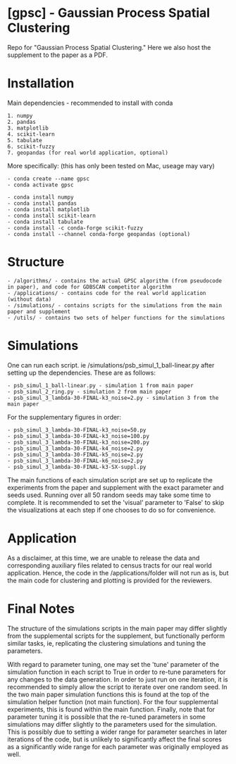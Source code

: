 # [gpsc] - Gaussian Process Spatial Clustering

Repo for "Gaussian Process Spatial Clustering." Here we also host the supplement to the paper as a PDF. 

# Installation 
Main dependencies - recommended to install with conda 

    1. numpy
    2. pandas
    3. matplotlib
    4. scikit-learn
    5. tabulate
    6. scikit-fuzzy
    7. geopandas (for real world application, optional)

More specifically: (this has only been tested on Mac, useage may vary)

    - conda create --name gpsc
    - conda activate gpsc

    - conda install numpy
    - conda install pandas
    - conda install matplotlib
    - conda install scikit-learn
    - conda install tabulate
    - conda install -c conda-forge scikit-fuzzy
    - conda install --channel conda-forge geopandas (optional)


# Structure
    - /algorithms/ - contains the actual GPSC algorithm (from pseudocode in paper), and code for GDBSCAN competitor algorithm 
    - /applications/ - contains code for the real world application (without data)
    - /simulations/ - contains scripts for the simulations from the main paper and supplement
    - /utils/ - contains two sets of helper functions for the simulations 

# Simulations 

One can run each script. ie /simulations/psb_simul_1_ball-linear.py after setting up the dependencies. These are as follows:

    - psb_simul_1_ball-linear.py - simulation 1 from main paper
    - psb_simul_2_ring.py - simulation 2 from main paper
    - psb_simul_3_lambda-30-FINAL-k3_noise=2.py - simulation 3 from the main paper

For the supplementary figures in order: 

    - psb_simul_3_lambda-30-FINAL-k3_noise=50.py
    - psb_simul_3_lambda-30-FINAL-k3_noise=100.py
    - psb_simul_3_lambda-30-FINAL-k3_noise=200.py
    - psb_simul_3_lambda-30-FINAL-k4_noise=2.py
    - psb_simul_3_lambda-30-FINAL-k5_noise=2.py
    - psb_simul_3_lambda-30-FINAL-k6_noise=2.py
    - psb_simul_3_lambda-30-FINAL-k3-SX-suppl.py



The main functions of each simulation script are set up to replicate the experiments from the paper and supplement with the exact parameter and seeds used. Running over all 50 random seeds may take some time to complete. It is recommended to set the 'visual' parameter to 'False' to skip the 
visualizations at each step if one chooses to do so for convenience.

# Application

As a disclaimer, at this time, we are unable to release the data and corresponding auxiliary files related to census tracts for our real world application. Hence, the code in the /applications/folder will not run as is, but the main code for clustering and plotting is provided for the reviewers. 

# Final Notes

The structure of the simulations scripts in the main paper may differ slightly from the supplemental scripts for the supplement, but functionally perform similar tasks, ie, replicating the clustering simulations and tuning the parameters. 

With regard to parameter tuning, one may set the 'tune' parameter of the simulation function in each script to True in order to re-tune parameters for any changes to the data generation. In order to just run on one iteration, it is recommended to simply allow the script to iterate over one 
random seed. In the two main paper simulation functions this is found at the top of the simulation helper function (not main function). For the four supplemental experiments, this is found within the main function. Finally, note that for parameter tuning it is possible that the re-tuned
parameters in some simulations may differ slightly to the parameters used for the simulation. This is possibly due to setting a wider range for parameter searches in later iterations of the code, but is unlikely to significantly affect the final scores as a significantly wide range for each parameter was originally employed as well. 
